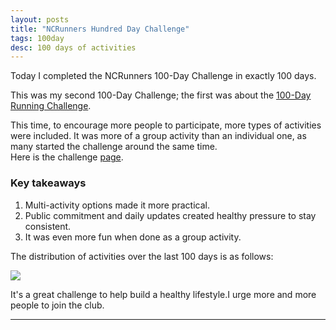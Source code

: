 ```yaml
---
layout: posts
title: "NCRunners Hundred Day Challenge"
tags: 100day
desc: 100 days of activities
---
```


Today I completed the NCRunners 100-Day Challenge in exactly 100 days.

This was my second 100-Day Challenge; the first was about the [100-Day Running Challenge](https://yogeshpowar.github.io/blog/2023/09/15/100daysOfRunnig.html).

This time, to encourage more people to participate, more types of activities were included. It was more of a group activity than an individual one, as many started the challenge around the same time.  
Here is the challenge [page](https://www.ncrunners.in/ncrhdc).

### Key takeaways

1. Multi-activity options made it more practical.  
2. Public commitment and daily updates created healthy pressure to stay consistent.  
3. It was even more fun when done as a group activity.  

The distribution of activities over the last 100 days is as follows:

<a href="/blog/assets/images/100DaysDisto.jpeg"> <img src="/blog/assets/images/100DaysDisto.jpeg"> </a>

It's a great challenge to help build a healthy lifestyle.I urge more and more people to join the club.

---
